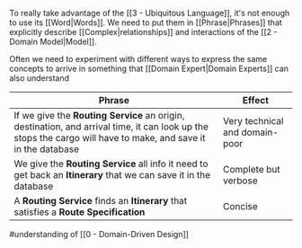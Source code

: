 To really take advantage of the [[3 - Ubiquitous Language]], it's not enough to use its [[Word|Words]]. We need to put them in [[Phrase|Phrases]] that explicitly describe [[Complex|relationships]] and interactions of the [[2 - Domain Model|Model]].

Often we need to experiment with different ways to express the same concepts to arrive in something that [[Domain Expert|Domain Experts]] can also understand

| Phrase                                                                                                                                                           | Effect                                                         |
|------------------------------------------------------------------------------------------------------------------------------------------------------------------|----------------------------------------------------------------|
| If we give the **Routing Service** an origin, destination, and arrival time, it can look up the stops the cargo will have to make, and save it in the database | Very technical and domain-poor |
| We give the **Routing Service** all info it need to get back an **Itinerary** that we can save it in the database                                                | Complete but verbose                                           |
| A **Routing Service** finds an **Itinerary** that satisfies a **Route Specification**                                                                            | Concise                                                        |

#understanding  of [[0 - Domain-Driven Design]]
